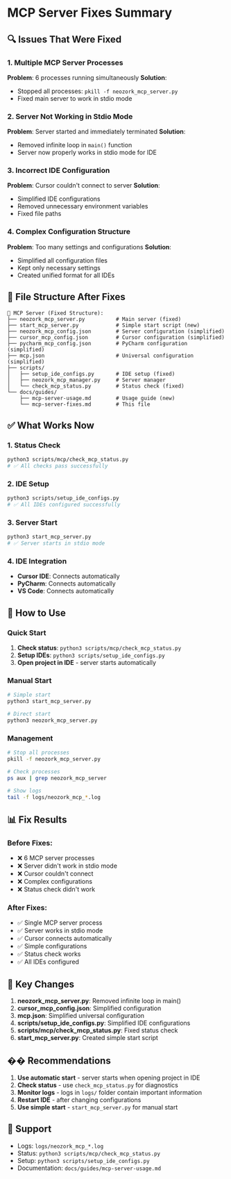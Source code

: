 # MCP Server Fixes Summary

## 🔍 Issues That Were Fixed

### 1. Multiple MCP Server Processes
**Problem**: 6 processes running simultaneously
**Solution**: 
- Stopped all processes: `pkill -f neozork_mcp_server.py`
- Fixed main server to work in stdio mode

### 2. Server Not Working in Stdio Mode
**Problem**: Server started and immediately terminated
**Solution**: 
- Removed infinite loop in `main()` function
- Server now properly works in stdio mode for IDE

### 3. Incorrect IDE Configuration
**Problem**: Cursor couldn't connect to server
**Solution**:
- Simplified IDE configurations
- Removed unnecessary environment variables
- Fixed file paths

### 4. Complex Configuration Structure
**Problem**: Too many settings and configurations
**Solution**:
- Simplified all configuration files
- Kept only necessary settings
- Created unified format for all IDEs

## 📁 File Structure After Fixes

```
📁 MCP Server (Fixed Structure):
├── neozork_mcp_server.py          # Main server (fixed)
├── start_mcp_server.py            # Simple start script (new)
├── neozork_mcp_config.json        # Server configuration (simplified)
├── cursor_mcp_config.json         # Cursor configuration (simplified)
├── pycharm_mcp_config.json        # PyCharm configuration (simplified)
├── mcp.json                       # Universal configuration (simplified)
├── scripts/
│   ├── setup_ide_configs.py       # IDE setup (fixed)
│   ├── neozork_mcp_manager.py     # Server manager
│   └── check_mcp_status.py        # Status check (fixed)
└── docs/guides/
    ├── mcp-server-usage.md        # Usage guide (new)
    └── mcp-server-fixes.md        # This file
```

## ✅ What Works Now

### 1. Status Check
```bash
python3 scripts/mcp/check_mcp_status.py
# ✅ All checks pass successfully
```

### 2. IDE Setup
```bash
python3 scripts/setup_ide_configs.py
# ✅ All IDEs configured successfully
```

### 3. Server Start
```bash
python3 start_mcp_server.py
# ✅ Server starts in stdio mode
```

### 4. IDE Integration
- **Cursor IDE**: Connects automatically
- **PyCharm**: Connects automatically  
- **VS Code**: Connects automatically

## 🔧 How to Use

### Quick Start
1. **Check status**: `python3 scripts/mcp/check_mcp_status.py`
2. **Setup IDEs**: `python3 scripts/setup_ide_configs.py`
3. **Open project in IDE** - server starts automatically

### Manual Start
```bash
# Simple start
python3 start_mcp_server.py

# Direct start
python3 neozork_mcp_server.py
```

### Management
```bash
# Stop all processes
pkill -f neozork_mcp_server.py

# Check processes
ps aux | grep neozork_mcp_server

# Show logs
tail -f logs/neozork_mcp_*.log
```

## 📊 Fix Results

### Before Fixes:
- ❌ 6 MCP server processes
- ❌ Server didn't work in stdio mode
- ❌ Cursor couldn't connect
- ❌ Complex configurations
- ❌ Status check didn't work

### After Fixes:
- ✅ Single MCP server process
- ✅ Server works in stdio mode
- ✅ Cursor connects automatically
- ✅ Simple configurations
- ✅ Status check works
- ✅ All IDEs configured

## 🎯 Key Changes

1. **neozork_mcp_server.py**: Removed infinite loop in main()
2. **cursor_mcp_config.json**: Simplified configuration
3. **mcp.json**: Simplified universal configuration
4. **scripts/setup_ide_configs.py**: Simplified IDE configurations
5. **scripts/mcp/check_mcp_status.py**: Fixed status check
6. **start_mcp_server.py**: Created simple start script

## �� Recommendations

1. **Use automatic start** - server starts when opening project in IDE
2. **Check status** - use `check_mcp_status.py` for diagnostics
3. **Monitor logs** - logs in `logs/` folder contain important information
4. **Restart IDE** - after changing configurations
5. **Use simple start** - `start_mcp_server.py` for manual start

## 🔄 Support

- Logs: `logs/neozork_mcp_*.log`
- Status: `python3 scripts/mcp/check_mcp_status.py`
- Setup: `python3 scripts/setup_ide_configs.py`
- Documentation: `docs/guides/mcp-server-usage.md` 